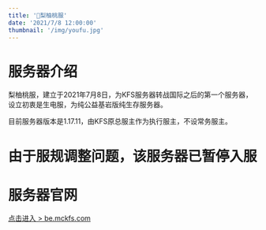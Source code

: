 ```yaml
---
title: '🌸梨柚桃服'
date: '2021/7/8 12:00:00'
thumbnail: '/img/youfu.jpg'
---
```

# 服务器介绍
梨柚桃服，建立于2021年7月8日，为KFS服务器转战国际之后的第一个服务器，设立初衷是生电服，为纯公益基岩版纯生存服务器。

目前服务器版本是1.17.11，由KFS原总服主作为执行服主，不设常务服主。

# 由于服规调整问题，该服务器已暂停入服

# 服务器官网

[点击进入 > be.mckfs.com](https://be.mckfs.com)